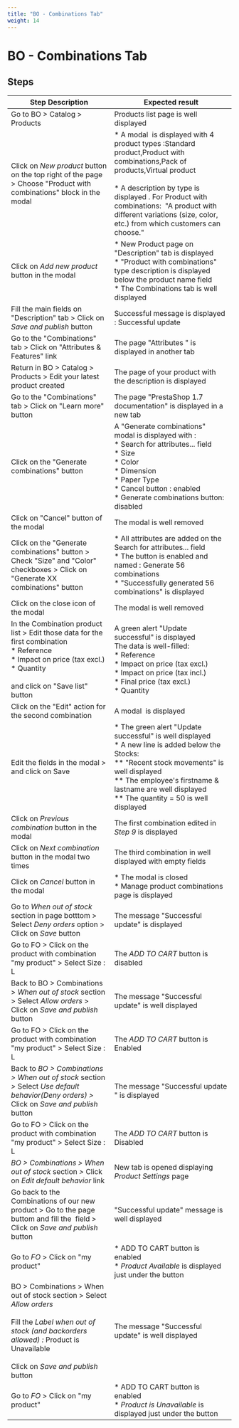 ```yaml
---
title: "BO - Combinations Tab"
weight: 14
---
```


# BO - Combinations Tab
## Steps
| Step Description | Expected result |
| ----- | ----- |
| Go to BO > Catalog > Products | Products list page is well displayed |
| Click on *New product* button on the top right of the page > Choose "Product with combinations" block in the modal | * A modal  is displayed with 4 product types :Standard product,Product with combinations,Pack of products,Virtual product<br><br> * A description by type is displayed . For Product with combinations:  "A product with different variations (size, color, etc.) from which customers can choose." |
| Click on *Add new product* button in the modal | * New Product page on "Description" tab is displayed<br> * "Product with combinations" type description is displayed below the product name field<br> * The Combinations tab is well displayed |
| Fill the main fields on "Description" tab > Click on *Save and publish* button | Successful message is displayed : Successful update |
| Go to the "Combinations" tab > Click on "Attributes & Features" link | The page "Attributes " is displayed in another tab |
| Return in BO > Catalog > Products > Edit your latest product created | The page of your product with the description is displayed |
| Go to the "Combinations" tab > Click on "Learn more" button | The page "PrestaShop 1.7 documentation" is displayed in a new tab |
| Click on the "Generate combinations" button | A "Generate combinations" modal is displayed with :<br> * Search for attributes... field<br> * Size<br> * Color<br> * Dimension<br> * Paper Type<br> * Cancel button : enabled<br> * Generate combinations button: disabled |
| Click on "Cancel" button of the modal | The modal is well removed |
| Click on the "Generate combinations" button > Check "Size" and "Color" checkboxes > Click on "Generate XX combinations" button | * All attributes are added on the Search for attributes... field<br> * The button is enabled and named : Generate 56 combinations<br> * "Successfully generated 56 combinations" is displayed |
| Click on the close icon of the modal | The modal is well removed |
| In the Combination product list > Edit those data for the first combination<br> * Reference<br> * Impact on price (tax excl.)<br> * Quantity<br><br>and click on "Save list" button | A green alert "Update successful" is displayed<br>The data is well-filled:<br> * Reference<br> * Impact on price (tax excl.)<br> * Impact on price (tax incl.)<br> * Final price (tax excl.)<br> * Quantity |
| Click on the "Edit" action for the second combination | A modal  is displayed |
| Edit the fields in the modal > and click on Save | * The green alert "Update successful" is well displayed<br> * A new line is added below the Stocks:<br> ** "Recent stock movements" is well displayed<br> ** The employee's firstname & lastname are well displayed<br> ** The quantity = 50 is well displayed |
| Click on *Previous combination* button in the modal | The first combination edited in *Step 9* is displayed |
| Click on *Next combination* button in the modal two times | The third combination in well displayed with empty fields |
| Click on *Cancel* button in the modal | * The modal is closed<br> * Manage product combinations page is displayed |
| Go to *When out of stock* section in page botttom > Select *Deny orders* option > Click on *Save* button | The message "Successful update" is displayed |
| Go to FO > Click on the product with combination "my product" > Select Size : L | The *ADD TO CART* button is disabled |
| Back to BO > Combinations > *When out of stock* section > Select *Allow orders* > Click on *Save and publish* button | The message "Successful update" is well displayed |
| Go to FO > Click on the product with combination "my product" > Select Size : L | The *ADD TO CART* button is Enabled |
| Back to *BO > Combinations > When out of stock* section *>* Select *Use default behavior(Deny orders) >* Click on *Save and publish* button | The message "Successful update " is displayed |
| Go to FO > Click on the product with combination "my product" > Select Size : L | The *ADD TO CART* button is Disabled |
| *BO > Combinations > When out of stock* section *>* Click on *Edit default behavior* link | New tab is opened displaying *Product Settings* page |
| Go back to the Combinations of our new product > Go to the page buttom and fill the  field > Click on *Save and publish* button | "Successful update" message is well displayed |
| Go to *FO* > Click on "my product" | * ADD TO CART button is enabled<br> * *Product Available* is displayed just under the button |
| BO > Combinations > When out of stock section > Select *Allow orders* <br><br>Fill the *Label when out of stock (and backorders allowed) :* Product is Unavailable <br><br>Click on *Save and publish* button | The message "Successful update" is well displayed |
| Go to *FO* > Click on "my product" | * ADD TO CART button is enabled<br> * *Product is Unavailable* is displayed just under the button |
